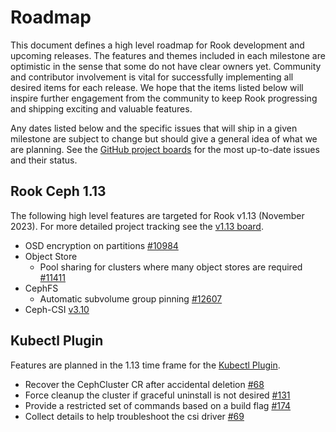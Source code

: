 # Roadmap

This document defines a high level roadmap for Rook development and upcoming releases.
The features and themes included in each milestone are optimistic in the sense that some do not have clear owners yet.
Community and contributor involvement is vital for successfully implementing all desired items for each release.
We hope that the items listed below will inspire further engagement from the community to keep Rook progressing and shipping exciting and valuable features.

Any dates listed below and the specific issues that will ship in a given milestone are subject to change but should give a general idea of what we are planning.
See the [GitHub project boards](https://github.com/rook/rook/projects) for the most up-to-date issues and their status.

## Rook Ceph 1.13

The following high level features are targeted for Rook v1.13 (November 2023). For more detailed project tracking see the [v1.13 board](https://github.com/rook/rook/projects/30).

* OSD encryption on partitions [#10984](https://github.com/rook/rook/issues/10984)
* Object Store
  * Pool sharing for clusters where many object stores are required [#11411](https://github.com/rook/rook/issues/11411)
* CephFS
  * Automatic subvolume group pinning [#12607](https://github.com/rook/rook/issues/12607)
* Ceph-CSI [v3.10](https://github.com/ceph/ceph-csi/issues?q=is%3Aopen+is%3Aissue+milestone%3Arelease-v3.10.0)

## Kubectl Plugin

Features are planned in the 1.13 time frame for the [Kubectl Plugin](https://github.com/rook/kubectl-rook-ceph).
  * Recover the CephCluster CR after accidental deletion [#68](https://github.com/rook/kubectl-rook-ceph/issues/68)
  * Force cleanup the cluster if graceful uninstall is not desired [#131](https://github.com/rook/kubectl-rook-ceph/issues/131)
  * Provide a restricted set of commands based on a build flag [#174](https://github.com/rook/kubectl-rook-ceph/issues/174)
  * Collect details to help troubleshoot the csi driver [#69](https://github.com/rook/kubectl-rook-ceph/issues/69)
